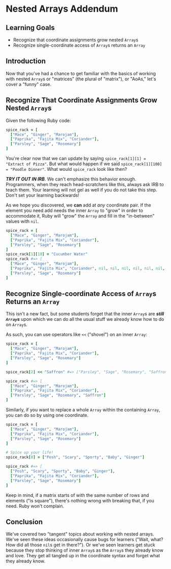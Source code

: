 # Nested Arrays Addendum

## Learning Goals

- Recognize that coordinate assignments grow nested `Array`s
- Recognize single-coordinate access of `Array`s returns an `Array`

## Introduction

Now that you've had a chance to get familiar with the basics of working with
nested `Array`s or "matrices" (the plural of "matrix"), or "AoAs," let's cover
a "funny" case.

## Recognize That Coordinate Assignments Grow Nested `Array`s

Given the following Ruby code:

```ruby
spice_rack = [
  ["Mace", "Ginger", "Marojam"],          
  ["Paprika", "Fajita Mix", "Coriander"], 
  ["Parsley", "Sage", "Rosemary"]         
]
```

You're clear now that we can update by saying `spice_rack[1][1] = "Extract of
Pizza"`. But what would happen if we said `spice_rack[1][100] = "Poodle
Dinner"`. What would `spice_rack` look like then?

***TRY IT OUT IN IRB***. We can't emphasize this behavior enough. Programmers,
when they reach head-scratchers like this, always ask IRB to teach them. Your
learning will not gel as well if you do not take this step. Don't set your
learning backwards!

As we hope you discovered, we **can** add at _any_ coordinate pair. If the
element you need add needs the inner `Array` to "grow" in order to accommodate
it, Ruby will "grow" the `Array` and fill in the "in-between" values with
`nil`.

```ruby
spice_rack = [
  ["Mace", "Ginger", "Marojam"],             
  ["Paprika", "Fajita Mix", "Coriander"],    
  ["Parsley", "Sage", "Rosemary"]            
]
spice_rack[1][10] = "Cucumber Water"
spice_rack #=> [
  ["Mace", "Ginger", "Marojam"],
  ["Paprika", "Fajita Mix", "Coriander", nil, nil, nil, nil, nil, nil, nil, "Cucumber Water"],
  ["Parsley", "Sage", "Rosemary"]
]
```

## Recognize Single-coordinate Access of `Array`s Returns an `Array`

This isn't a new fact, but some students forget that the inner `Array`s are
***still `Array`s*** upon which we can do all the usual stuff we already know
how to do on `Array`s.

As such, you can use operators like `<<` ("shovel") on an inner `Array`:

```ruby
spice_rack = [
  ["Mace", "Ginger", "Marojam"],          
  ["Paprika", "Fajita Mix", "Coriander"], 
  ["Parsley", "Sage", "Rosemary"]         
]

spice_rack[2] << "Saffron" #=> ["Parsley", "Sage", "Rosemary", "Saffron"]

spice_rack #=> [
  ["Mace", "Ginger", "Marojam"],          
  ["Paprika", "Fajita Mix", "Coriander"], 
  ["Parsley", "Sage", "Rosemary", "Saffron"]         
]
```

Similarly, if you want to replace a whole `Array` within the containing
`Array`, you can do so by using one coordinate.

```ruby
spice_rack = [
  ["Mace", "Ginger", "Marojam"],          
  ["Paprika", "Fajita Mix", "Coriander"], 
  ["Parsley", "Sage", "Rosemary"]         
]

# Spice up your life!
spice_rack[0] = ["Posh", "Scary", "Sporty", "Baby", "Ginger"]

spice_rack #=> [
  ["Posh", "Scary", "Sporty", "Baby", "Ginger"],
  ["Paprika", "Fajita Mix", "Coriander"],
  ["Parsley", "Sage", "Rosemary"]
]

```

Keep in mind, if a matrix starts of with the same number of rows and elements
("is square"), there's nothing wrong with breaking that, if you need. Ruby
won't complain.

## Conclusion

We've covered two "tangent" topics about working with nested arrays. We've seen
these ideas occasionally cause bugs for learners ("Wait, what? How did all
those `nil`s get in there?"). Or we've seen learners get stuck because they
stop thinking of inner `Array`s as the `Array`s they already know and love.
They get all tangled up in the coordinate syntax and forget what they already
know.
